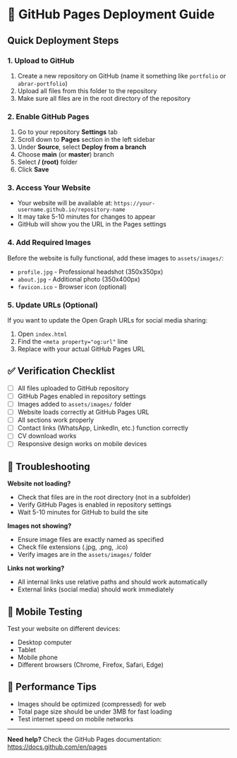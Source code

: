 # 🚀 GitHub Pages Deployment Guide

## Quick Deployment Steps

### 1. Upload to GitHub
1. Create a new repository on GitHub (name it something like `portfolio` or `abrar-portfolio`)
2. Upload all files from this folder to the repository
3. Make sure all files are in the root directory of the repository

### 2. Enable GitHub Pages
1. Go to your repository **Settings** tab
2. Scroll down to **Pages** section in the left sidebar
3. Under **Source**, select **Deploy from a branch**
4. Choose **main** (or **master**) branch
5. Select **/ (root)** folder
6. Click **Save**

### 3. Access Your Website
- Your website will be available at: `https://your-username.github.io/repository-name`
- It may take 5-10 minutes for changes to appear
- GitHub will show you the URL in the Pages settings

### 4. Add Required Images
Before the website is fully functional, add these images to `assets/images/`:
- `profile.jpg` - Professional headshot (350x350px)
- `about.jpg` - Additional photo (350x400px)
- `favicon.ico` - Browser icon (optional)

### 5. Update URLs (Optional)
If you want to update the Open Graph URLs for social media sharing:
1. Open `index.html`
2. Find the `<meta property="og:url"` line
3. Replace with your actual GitHub Pages URL

## ✅ Verification Checklist

- [ ] All files uploaded to GitHub repository
- [ ] GitHub Pages enabled in repository settings
- [ ] Images added to `assets/images/` folder
- [ ] Website loads correctly at GitHub Pages URL
- [ ] All sections work properly
- [ ] Contact links (WhatsApp, LinkedIn, etc.) function correctly
- [ ] CV download works
- [ ] Responsive design works on mobile devices

## 🔧 Troubleshooting

**Website not loading?**
- Check that files are in the root directory (not in a subfolder)
- Verify GitHub Pages is enabled in repository settings
- Wait 5-10 minutes for GitHub to build the site

**Images not showing?**
- Ensure image files are exactly named as specified
- Check file extensions (.jpg, .png, .ico)
- Verify images are in the `assets/images/` folder

**Links not working?**
- All internal links use relative paths and should work automatically
- External links (social media) should work immediately

## 📱 Mobile Testing

Test your website on different devices:
- Desktop computer
- Tablet
- Mobile phone
- Different browsers (Chrome, Firefox, Safari, Edge)

## 🎯 Performance Tips

- Images should be optimized (compressed) for web
- Total page size should be under 3MB for fast loading
- Test internet speed on mobile networks

---

**Need help?** Check the GitHub Pages documentation: https://docs.github.com/en/pages 